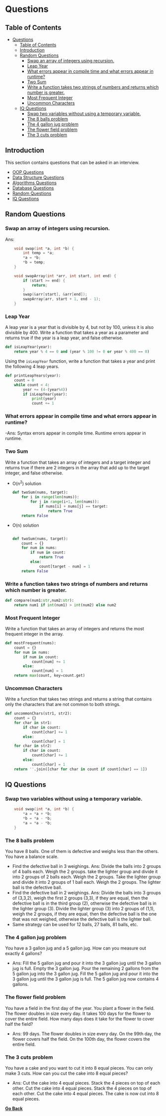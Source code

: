 # Questions

## Table of Contents

- [Questions](#questions)
  - [Table of Contents](#table-of-contents)
  - [Introduction](#introduction)
  - [Random Questions](#random-questions)
    - [Swap an array of integers using recursion.](#swap-an-array-of-integers-using-recursion)
    - [Leap Year](#leap-year)
    - [What errors appear in compile time and what errors appear in runtime?](#what-errors-appear-in-compile-time-and-what-errors-appear-in-runtime)
    - [Two Sum](#two-sum)
    - [Write a function takes two strings of numbers and returns which number is greater.](#write-a-function-takes-two-strings-of-numbers-and-returns-which-number-is-greater)
    - [Most Frequent Integer](#most-frequent-integer)
    - [Uncommon Characters](#uncommon-characters)
  - [IQ Questions](#iq-questions)
    - [Swap two variables without using a temporary variable.](#swap-two-variables-without-using-a-temporary-variable)
    - [The 8 balls problem](#the-8-balls-problem)
    - [The 4 gallon jug problem](#the-4-gallon-jug-problem)
    - [The flower field problem](#the-flower-field-problem)
    - [The 3 cuts problem](#the-3-cuts-problem)

## Introduction

This section contains questions that can be asked in an interview.

- [OOP Questions](../OOP/OOPQuestions.md)
- [Data Structure Questions](../DataStructure/DataStructureQuestions.md)
- [Algorithms Questions](../Algorithms/README.md)
- [Database Questions](../Database/DatabaseQuestions.md)
- [Random Questions](#random-questions)
- [IQ Questions](#iq-questions)

## Random Questions

### Swap an array of integers using recursion.

Ans:

```c
    void swap(int *a, int *b) {
        int temp = *a;
        *a = *b;
        *b = temp;
    }

    void swapArray(int *arr, int start, int end) {
        if (start >= end) {
            return;
        }
        swap(&arr[start], &arr[end]);
        swapArray(arr, start + 1, end - 1);
    }
```

### Leap Year

A leap year is a year that is divisible by 4, but not by 100, unless it is also divisible by 400. Write a function that takes a year as a parameter and returns true if the year is a leap year, and false otherwise.

```python
def isLeapYear(year):
    return year % 4 == 0 and (year % 100 != 0 or year % 400 == 0)
```

Using the `isLeapYear` function, write a function that takes a year and print the following 4 leap years.

```python
def printLeapYears(year):
    count = 0
    while count < 4:
        year += (4-(year%4))
        if isLeapYear(year):
            print(year)
            count += 1
```

### What errors appear in compile time and what errors appear in runtime?

-Ans: Syntax errors appear in compile time. Runtime errors appear in runtime.

### Two Sum

Write a function that takes an array of integers and a target integer and returns true if there are 2 integers in the array that add up to the target integer, and false otherwise.

- O(n<sup>2</sup>) solution

  ```python
  def twoSum(nums, target):
      for i in range(len(nums)):
          for j in range(i+1, len(nums)):
              if nums[i] + nums[j] == target:
                  return True
      return False
  ```

- O(n) solution

  ```python

  def twoSum(nums, target):
      count = {}
      for num in nums:
          if num in count:
              return True
          else:
              count[target - num] = 1
      return False
  ```

### Write a function takes two strings of numbers and returns which number is greater.

```python
def compare(num1:str,num2:str):
    return num1 if int(num1) > int(num2) else num2
```

### Most Frequent Integer

Write a function that takes an array of integers and returns the most frequent integer in the array.

```python
def mostFrequent(nums):
    count = {}
    for num in nums:
        if num in count:
            count[num] += 1
        else:
            count[num] = 1
    return max(count, key=count.get)
```

### Uncommon Characters

Write a function that takes two strings and returns a string that contains only the characters that are not common to both strings.

```python
def uncommonChars(str1, str2):
    count = {}
    for char in str1:
        if char in count:
            count[char] += 1
        else:
            count[char] = 1
    for char in str2:
        if char in count:
            count[char] += 1
        else:
            count[char] = 1
    return ''.join([char for char in count if count[char] == 1])
```

## IQ Questions

### Swap two variables without using a temporary variable.

```c
    void swap(int *a, int *b) {
        *a = *a + *b;
        *b = *a - *b;
        *a = *a - *b;
    }
```

### The 8 balls problem

You have 8 balls. One of them is defective and weighs less than the others. You have a balance scale.

- Find the defective ball in 3 weighings.
  Ans: Divide the balls into 2 groups of 4 balls each. Weigh the 2 groups. take the lighter group and divide it into 2 groups of 2 balls each. Weigh the 2 groups. Take the lighter group and divide it into 2 groups of 1 ball each. Weigh the 2 groups. The lighter ball is the defective ball.
- Find the defective ball in 2 weighings.
  Ans: Divide the balls into 3 groups of (3,3,2), weigh the first 2 groups (3,3), if they are equal, then the defective ball is in the third group (2), otherwise the defective ball is in the lighter group (3). Divide the lighter group (3) into 2 groups of (1,1), weigh the 2 groups, if they are equal, then the defective ball is the one that was not weighed, otherwise the defective ball is the lighter ball.
- Same strategy can be used for 12 balls, 27 balls, 81 balls, etc.

### The 4 gallon jug problem

You have a 3 gallon jug and a 5 gallon jug. How can you measure out exactly 4 gallons?

- Ans: Fill the 5 gallon jug and pour it into the 3 gallon jug until the 3 gallon jug is full. Empty the 3 gallon jug. Pour the remaining 2 gallons from the 5 gallon jug into the 3 gallon jug. Fill the 5 gallon jug and pour it into the 3 gallon jug until the 3 gallon jug is full. The 5 gallon jug now contains 4 gallons.

### The flower field problem

You have a field in the first day of the year. You plant a flower in the field. The flower doubles in size every day. It takes 100 days for the flower to cover the entire field. How many days does it take for the flower to cover half the field?

- Ans: 99 days. The flower doubles in size every day. On the 99th day, the flower covers half the field. On the 100th day, the flower covers the entire field.

### The 3 cuts problem

You have a cake and you want to cut it into 8 equal pieces. You can only make 3 cuts. How can you cut the cake into 8 equal pieces?

- Ans: Cut the cake into 4 equal pieces. Stack the 4 pieces on top of each other. Cut the cake into 4 equal pieces. Stack the 4 pieces on top of each other. Cut the cake into 4 equal pieces. The cake is now cut into 8 equal pieces.

[**Go Back**](../README.md)
